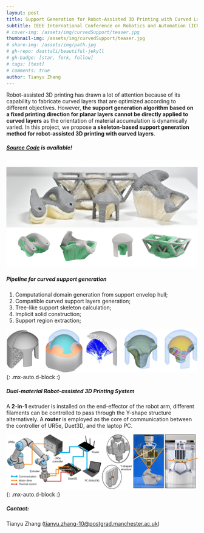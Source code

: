 ```yaml
---
layout: post
title: Support Generation for Robot-Assisted 3D Printing with Curved Layers
subtitle: IEEE International Conference on Robotics and Automation (ICRA), London, UK
# cover-img: /assets/img/curvedSupport/teaser.jpg
thumbnail-img: /assets/img/curvedSupport/teaser.jpg
# share-img: /assets/img/path.jpg
# gh-repo: daattali/beautiful-jekyll
# gh-badge: [star, fork, follow]
# tags: [test]
# comments: true
author: Tianyu Zhang
---
```


Robot-assisted 3D printing has drawn a lot of attention because of its capability to fabricate curved layers that are optimized according to different objectives. However, **the support generation algorithm based on a fixed printing direction for planar layers cannot be directly applied to curved layers** as the orientation of material accumulation is dynamically varied. In this project, we propose **a skeleton-based support generation method for robot-assisted 3D printing with curved layers**. 

##### [Source Code](https://github.com/zhangty019/Support_Generation_for_Curved_RoboFDM) is available!

![printing_result](/assets/img/curvedSupport/printing_result.gif)

##### Pipeline for curved support generation
1. Computational domain generation from support envelop hull;
2. Compatible curved support layers generation;
3. Tree-like support skeleton calculation;  
4. Implicit solid construction;
5. Support region extraction; 

![pipeline](/assets/img/curvedSupport/pipeline.jpg){: .mx-auto.d-block :}

##### Dual-material Robot-assisted 3D Printing System
A **2-in-1** extruder is installed on the end-effector of the robot arm, different filaments can be controlled to pass through the Y-shape structure alternatively. A **router** is employed as the core of communication between
the controller of UR5e, Duet3D, and the laptop PC.

![hardware](/assets/img/curvedSupport/hardware.jpg){: .mx-auto.d-block :}

##### Contact:
Tianyu Zhang (tianyu.zhang-10@postgrad.manchester.ac.uk) 
